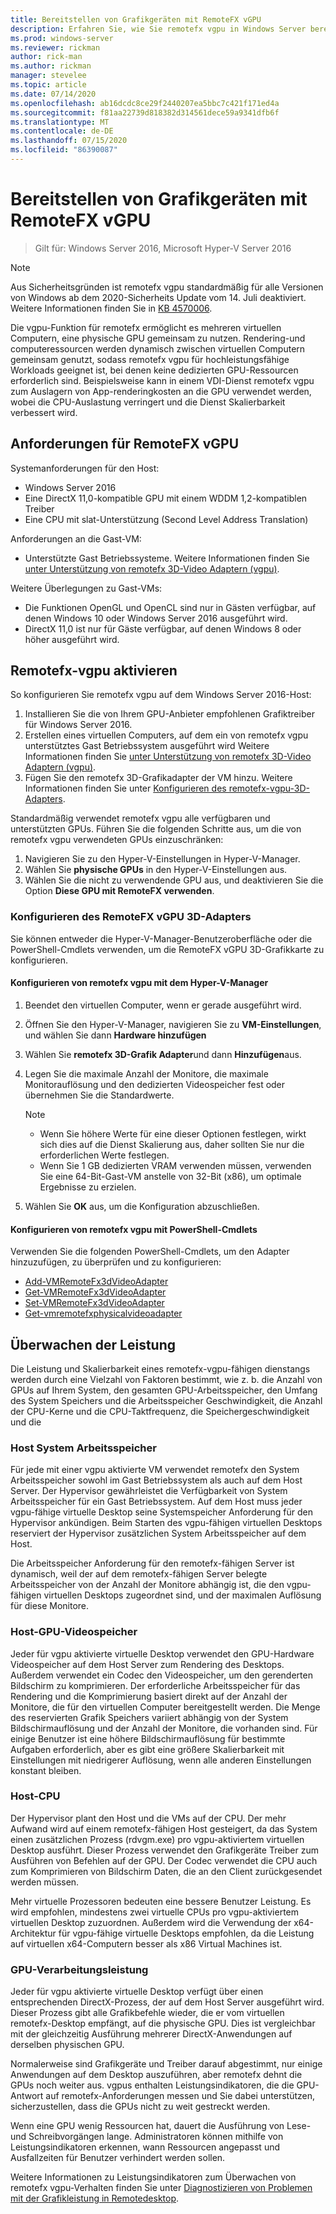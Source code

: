 ```yaml
---
title: Bereitstellen von Grafikgeräten mit RemoteFX vGPU
description: Erfahren Sie, wie Sie remotefx vgpu in Windows Server bereitstellen und konfigurieren.
ms.prod: windows-server
ms.reviewer: rickman
author: rick-man
ms.author: rickman
manager: stevelee
ms.topic: article
ms.date: 07/14/2020
ms.openlocfilehash: ab16dcdc8ce29f2440207ea5bbc7c421f171ed4a
ms.sourcegitcommit: f81aa22739d818382d314561dece59a9341dfb6f
ms.translationtype: MT
ms.contentlocale: de-DE
ms.lasthandoff: 07/15/2020
ms.locfileid: "86390087"
---
```

# <a name="deploy-graphics-devices-using-remotefx-vgpu"></a>Bereitstellen von Grafikgeräten mit RemoteFX vGPU

> Gilt für: Windows Server 2016, Microsoft Hyper-V Server 2016

> [!NOTE]
> Aus Sicherheitsgründen ist remotefx vgpu standardmäßig für alle Versionen von Windows ab dem 2020-Sicherheits Update vom 14. Juli deaktiviert. Weitere Informationen finden Sie in [KB 4570006](https://support.microsoft.com/help/4570006).

Die vgpu-Funktion für remotefx ermöglicht es mehreren virtuellen Computern, eine physische GPU gemeinsam zu nutzen. Rendering-und computeressourcen werden dynamisch zwischen virtuellen Computern gemeinsam genutzt, sodass remotefx vgpu für hochleistungsfähige Workloads geeignet ist, bei denen keine dedizierten GPU-Ressourcen erforderlich sind. Beispielsweise kann in einem VDI-Dienst remotefx vgpu zum Auslagern von App-renderingkosten an die GPU verwendet werden, wobei die CPU-Auslastung verringert und die Dienst Skalierbarkeit verbessert wird.

## <a name="remotefx-vgpu-requirements"></a>Anforderungen für RemoteFX vGPU

Systemanforderungen für den Host:

- Windows Server 2016
- Eine DirectX 11,0-kompatible GPU mit einem WDDM 1,2-kompatiblen Treiber
- Eine CPU mit slat-Unterstützung (Second Level Address Translation)

Anforderungen an die Gast-VM:

- Unterstützte Gast Betriebssysteme. Weitere Informationen finden Sie [unter Unterstützung von remotefx 3D-Video Adaptern (vgpu)](../../../remote/remote-desktop-services/rds-supported-config.md#remotefx-3d-video-adapter-vgpu-support).

Weitere Überlegungen zu Gast-VMs:

- Die Funktionen OpenGL und OpenCL sind nur in Gästen verfügbar, auf denen Windows 10 oder Windows Server 2016 ausgeführt wird.  
- DirectX 11,0 ist nur für Gäste verfügbar, auf denen Windows 8 oder höher ausgeführt wird.

## <a name="enable-remotefx-vgpu"></a>Remotefx-vgpu aktivieren

So konfigurieren Sie remotefx vgpu auf dem Windows Server 2016-Host:

1. Installieren Sie die von Ihrem GPU-Anbieter empfohlenen Grafiktreiber für Windows Server 2016.
2. Erstellen eines virtuellen Computers, auf dem ein von remotefx vgpu unterstütztes Gast Betriebssystem ausgeführt wird Weitere Informationen finden Sie [unter Unterstützung von remotefx 3D-Video Adaptern (vgpu)](../../../remote/remote-desktop-services/rds-supported-config.md#remotefx-3d-video-adapter-vgpu-support).
3. Fügen Sie den remotefx 3D-Grafikadapter der VM hinzu. Weitere Informationen finden Sie unter [Konfigurieren des remotefx-vgpu-3D-Adapters](#configure-the-remotefx-vgpu-3d-adapter).

Standardmäßig verwendet remotefx vgpu alle verfügbaren und unterstützten GPUs. Führen Sie die folgenden Schritte aus, um die von remotefx vgpu verwendeten GPUs einzuschränken:

1. Navigieren Sie zu den Hyper-V-Einstellungen in Hyper-V-Manager.
2. Wählen Sie **physische GPUs** in den Hyper-V-Einstellungen aus.
3. Wählen Sie die nicht zu verwendende GPU aus, und deaktivieren Sie die Option **Diese GPU mit RemoteFX verwenden**.

### <a name="configure-the-remotefx-vgpu-3d-adapter"></a>Konfigurieren des RemoteFX vGPU 3D-Adapters

Sie können entweder die Hyper-V-Manager-Benutzeroberfläche oder die PowerShell-Cmdlets verwenden, um die RemoteFX vGPU 3D-Grafikkarte zu konfigurieren.

#### <a name="configure-remotefx-vgpu-with-hyper-v-manager"></a>Konfigurieren von remotefx vgpu mit dem Hyper-V-Manager

1. Beendet den virtuellen Computer, wenn er gerade ausgeführt wird.
2. Öffnen Sie den Hyper-V-Manager, navigieren Sie zu **VM-Einstellungen**, und wählen Sie dann **Hardware hinzufügen**
3. Wählen Sie **remotefx 3D-Grafik Adapter**und dann **Hinzufügen**aus.
4. Legen Sie die maximale Anzahl der Monitore, die maximale Monitorauflösung und den dedizierten Videospeicher fest oder übernehmen Sie die Standardwerte.

   > [!NOTE]
   > - Wenn Sie höhere Werte für eine dieser Optionen festlegen, wirkt sich dies auf die Dienst Skalierung aus, daher sollten Sie nur die erforderlichen Werte festlegen.
   > - Wenn Sie 1 GB dedizierten VRAM verwenden müssen, verwenden Sie eine 64-Bit-Gast-VM anstelle von 32-Bit (x86), um optimale Ergebnisse zu erzielen.

5. Wählen Sie **OK** aus, um die Konfiguration abzuschließen.

#### <a name="configure-remotefx-vgpu-with-powershell-cmdlets"></a>Konfigurieren von remotefx vgpu mit PowerShell-Cmdlets

Verwenden Sie die folgenden PowerShell-Cmdlets, um den Adapter hinzuzufügen, zu überprüfen und zu konfigurieren:

- [Add-VMRemoteFx3dVideoAdapter](https://docs.microsoft.com/powershell/module/hyper-v/add-vmremotefx3dvideoadapter?view=win10-ps)
- [Get-VMRemoteFx3dVideoAdapter](https://docs.microsoft.com/powershell/module/hyper-v/get-vmremotefx3dvideoadapter?view=win10-ps)
- [Set-VMRemoteFx3dVideoAdapter](https://docs.microsoft.com/powershell/module/hyper-v/set-vmremotefx3dvideoadapter?view=win10-ps)
- [Get-vmremotefxphysicalvideoadapter](https://docs.microsoft.com/powershell/module/hyper-v/get-vmremotefxphysicalvideoadapter?view=win10-ps)

## <a name="monitor-performance"></a>Überwachen der Leistung

Die Leistung und Skalierbarkeit eines remotefx-vgpu-fähigen dienstangs werden durch eine Vielzahl von Faktoren bestimmt, wie z. b. die Anzahl von GPUs auf Ihrem System, den gesamten GPU-Arbeitsspeicher, den Umfang des System Speichers und die Arbeitsspeicher Geschwindigkeit, die Anzahl der CPU-Kerne und die CPU-Taktfrequenz, die Speichergeschwindigkeit und die

### <a name="host-system-memory"></a>Host System Arbeitsspeicher

Für jede mit einer vgpu aktivierte VM verwendet remotefx den System Arbeitsspeicher sowohl im Gast Betriebssystem als auch auf dem Host Server. Der Hypervisor gewährleistet die Verfügbarkeit von System Arbeitsspeicher für ein Gast Betriebssystem. Auf dem Host muss jeder vgpu-fähige virtuelle Desktop seine Systemspeicher Anforderung für den Hypervisor ankündigen. Beim Starten des vgpu-fähigen virtuellen Desktops reserviert der Hypervisor zusätzlichen System Arbeitsspeicher auf dem Host.

Die Arbeitsspeicher Anforderung für den remotefx-fähigen Server ist dynamisch, weil der auf dem remotefx-fähigen Server belegte Arbeitsspeicher von der Anzahl der Monitore abhängig ist, die den vgpu-fähigen virtuellen Desktops zugeordnet sind, und der maximalen Auflösung für diese Monitore.

### <a name="host-gpu-video-memory"></a>Host-GPU-Videospeicher

Jeder für vgpu aktivierte virtuelle Desktop verwendet den GPU-Hardware Videospeicher auf dem Host Server zum Rendering des Desktops. Außerdem verwendet ein Codec den Videospeicher, um den gerenderten Bildschirm zu komprimieren. Der erforderliche Arbeitsspeicher für das Rendering und die Komprimierung basiert direkt auf der Anzahl der Monitore, die für den virtuellen Computer bereitgestellt werden. Die Menge des reservierten Grafik Speichers variiert abhängig von der System Bildschirmauflösung und der Anzahl der Monitore, die vorhanden sind. Für einige Benutzer ist eine höhere Bildschirmauflösung für bestimmte Aufgaben erforderlich, aber es gibt eine größere Skalierbarkeit mit Einstellungen mit niedrigerer Auflösung, wenn alle anderen Einstellungen konstant bleiben.

### <a name="host-cpu"></a>Host-CPU

Der Hypervisor plant den Host und die VMs auf der CPU. Der mehr Aufwand wird auf einem remotefx-fähigen Host gesteigert, da das System einen zusätzlichen Prozess (rdvgm.exe) pro vgpu-aktiviertem virtuellen Desktop ausführt. Dieser Prozess verwendet den Grafikgeräte Treiber zum Ausführen von Befehlen auf der GPU. Der Codec verwendet die CPU auch zum Komprimieren von Bildschirm Daten, die an den Client zurückgesendet werden müssen.

Mehr virtuelle Prozessoren bedeuten eine bessere Benutzer Leistung. Es wird empfohlen, mindestens zwei virtuelle CPUs pro vgpu-aktiviertem virtuellen Desktop zuzuordnen. Außerdem wird die Verwendung der x64-Architektur für vgpu-fähige virtuelle Desktops empfohlen, da die Leistung auf virtuellen x64-Computern besser als x86 Virtual Machines ist.

### <a name="gpu-processing-power"></a>GPU-Verarbeitungsleistung

Jeder für vgpu aktivierte virtuelle Desktop verfügt über einen entsprechenden DirectX-Prozess, der auf dem Host Server ausgeführt wird. Dieser Prozess gibt alle Grafikbefehle wieder, die er vom virtuellen remotefx-Desktop empfängt, auf die physische GPU. Dies ist vergleichbar mit der gleichzeitig Ausführung mehrerer DirectX-Anwendungen auf derselben physischen GPU.

Normalerweise sind Grafikgeräte und Treiber darauf abgestimmt, nur einige Anwendungen auf dem Desktop auszuführen, aber remotefx dehnt die GPUs noch weiter aus. vgpus enthalten Leistungsindikatoren, die die GPU-Antwort auf remotefx-Anforderungen messen und Sie dabei unterstützen, sicherzustellen, dass die GPUs nicht zu weit gestreckt werden.

Wenn eine GPU wenig Ressourcen hat, dauert die Ausführung von Lese-und Schreibvorgängen lange. Administratoren können mithilfe von Leistungsindikatoren erkennen, wann Ressourcen angepasst und Ausfallzeiten für Benutzer verhindert werden sollen.

Weitere Informationen zu Leistungsindikatoren zum Überwachen von remotefx vgpu-Verhalten finden Sie unter [Diagnostizieren von Problemen mit der Grafikleistung in Remotedesktop](https://docs.microsoft.com/azure/virtual-desktop/remotefx-graphics-performance-counters).
